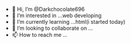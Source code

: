 - 👋 Hi, I’m @Darkchocolate696
- 👀 I’m interested in ...web developing
- 🌱 I’m currently learning ...html(i started today)
- 💞️ I’m looking to collaborate on ...
- 📫 How to reach me ...

<!---
Darkchocolate696/Darkchocolate696 is a ✨ special ✨ repository because its `README.md` (this file) appears on your GitHub profile.
You can click the Preview link to take a look at your changes.
--->
